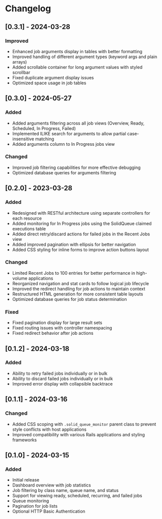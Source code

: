 # Changelog

## [0.3.1] - 2024-03-28

### Improved

- Enhanced job arguments display in tables with better formatting
- Improved handling of different argument types (keyword args and plain arrays)
- Added scrollable container for long argument values with styled scrollbar
- Fixed duplicate argument display issues
- Optimized space usage in job tables

## [0.3.0] - 2024-05-27

### Added

- Added arguments filtering across all job views (Overview, Ready, Scheduled, In Progress, Failed)
- Implemented ILIKE search for arguments to allow partial case-insensitive matching
- Added arguments column to In Progress jobs view

### Changed

- Improved job filtering capabilities for more effective debugging
- Optimized database queries for arguments filtering

## [0.2.0] - 2023-03-28

### Added

- Redesigned with RESTful architecture using separate controllers for each resource
- Added monitoring for In Progress jobs using the SolidQueue claimed executions table
- Added direct retry/discard actions for failed jobs in the Recent Jobs view
- Added improved pagination with ellipsis for better navigation
- Added CSS styling for inline forms to improve action buttons layout

### Changed

- Limited Recent Jobs to 100 entries for better performance in high-volume applications
- Reorganized navigation and stat cards to follow logical job lifecycle
- Improved the redirect handling for job actions to maintain context
- Restructured HTML generation for more consistent table layouts
- Optimized database queries for job status determination

### Fixed

- Fixed pagination display for large result sets
- Fixed routing issues with controller namespacing
- Fixed redirect behavior after job actions

## [0.1.2] - 2024-03-18

### Added

- Ability to retry failed jobs individually or in bulk
- Ability to discard failed jobs individually or in bulk
- Improved error display with collapsible backtrace

## [0.1.1] - 2024-03-16

### Changed

- Added CSS scoping with `.solid_queue_monitor` parent class to prevent style conflicts with host applications
- Improved compatibility with various Rails applications and styling frameworks

## [0.1.0] - 2024-03-15

### Added

- Initial release
- Dashboard overview with job statistics
- Job filtering by class name, queue name, and status
- Support for viewing ready, scheduled, recurring, and failed jobs
- Queue monitoring
- Pagination for job lists
- Optional HTTP Basic Authentication
